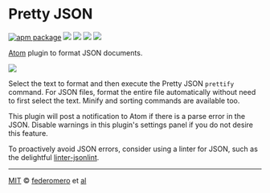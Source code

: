 # Pretty JSON

[![apm package][apm-ver-link]][releases]
[![][travis-ci-badge]][travis-ci]
[![][david-badge]][david]
[![][dl-badge]][apm-pkg-link]
[![][mit-badge]][mit]

[Atom](http://atom.io/) plugin to format JSON documents.

![](http://i.imgur.com/Nd4GvtP.gif)

Select the text to format and then execute the Pretty JSON `prettify` command. For JSON files, format the entire file automatically without need to first select the text. Minify and sorting commands are available too.

This plugin will post a notification to Atom if there is a parse error in the JSON. Disable warnings in this plugin's settings panel if you do not desire this feature.

To proactively avoid JSON errors, consider using a linter for JSON, such as the delightful [linter-jsonlint](https://atom.io/packages/linter-jsonlint).

---

[MIT][mit] © [federomero][author] et [al][contributors]

[mit]:              http://opensource.org/licenses/MIT
[author]:           http://github.com/federomero
[contributors]:     https://github.com/federomero/pretty-json/graphs/contributors
[releases]:         https://github.com/federomero/pretty-json/releases
[mit-badge]:        https://img.shields.io/apm/l/pretty-json.svg
[apm-pkg-link]:     https://atom.io/packages/pretty-json
[apm-ver-link]:     https://img.shields.io/apm/v/pretty-json.svg
[dl-badge]:         http://img.shields.io/apm/dm/pretty-json.svg
[travis-ci-badge]:  https://travis-ci.org/federomero/pretty-json.svg?branch=master
[travis-ci]:        https://travis-ci.org/federomero/pretty-json
[david-badge]:      https://david-dm.org/federomero/pretty-json.svg
[david]:            https://david-dm.org/federomero/pretty-json
